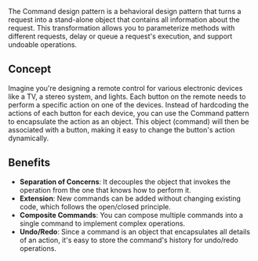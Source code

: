 The Command design pattern is a behavioral design pattern that turns a request into a stand-alone object that contains all information about the request. This transformation allows you to parameterize methods with different requests, delay or queue a request's execution, and support undoable operations.

## Concept

Imagine you're designing a remote control for various electronic devices like a TV, a stereo system, and lights. Each button on the remote needs to perform a specific action on one of the devices. Instead of hardcoding the actions of each button for each device, you can use the Command pattern to encapsulate the action as an object. This object (command) will then be associated with a button, making it easy to change the button's action dynamically.

## Benefits

- **Separation of Concerns**: It decouples the object that invokes the operation from the one that knows how to perform it.
- **Extension**: New commands can be added without changing existing code, which follows the open/closed principle.
- **Composite Commands**: You can compose multiple commands into a single command to implement complex operations.
- **Undo/Redo**: Since a command is an object that encapsulates all details of an action, it's easy to store the command's history for undo/redo operations.
